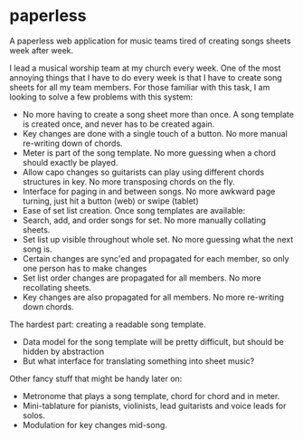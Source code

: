 # paperless
A paperless web application for music teams tired of creating songs sheets week after week.

I lead a musical worship team at my church every week. One of the most annoying things that I have to do
every week is that I have to create song sheets for all my team members. For those familiar with this task,
I am looking to solve a few problems with this system:

- No more having to create a song sheet more than once. A song template is created once, and never has to be created again.
- Key changes are done with a single touch of a button. No more manual re-writing down of chords.
- Meter is part of the song template. No more guessing when a chord should exactly be played.
- Allow capo changes so guitarists can play using different chords structures in key. No more transposing chords on the fly.
- Interface for paging in and between songs. No more awkward page turning, just hit a button (web) or swipe (tablet) 
- Ease of set list creation. Once song templates are available:
 - Search, add, and order songs for set. No more manually collating sheets.
 - Set list up visible throughout whole set. No more guessing what the next song is.
- Certain changes are sync'ed and propagated for each member, so only one person has to make changes
 - Set list order changes are propagated for all members. No more recollating sheets.
 - Key changes are also propagated for all members. No more re-writing down chords.

The hardest part: creating a readable song template. 
- Data model for the song template will be pretty difficult, but should be hidden by abstraction
- But what interface for translating something into sheet music?

Other fancy stuff that might be handy later on:
- Metronome that plays a song template, chord for chord and in meter.
- Mini-tablature for pianists, violinists, lead guitarists and voice leads for solos.
- Modulation for key changes mid-song.
